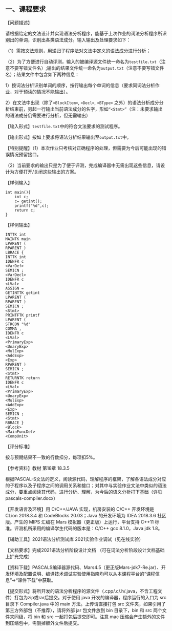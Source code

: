 ## 一、课程要求

【问题描述】

请根据给定的文法设计并实现语法分析程序，能基于上次作业的词法分析程序所识别出的单词，识别出各类语法成分。输入输出及处理要求如下：

（1）需按文法规则，用递归子程序法对文法中定义的语法成分进行分析；

（2）为了方便进行自动评测，输入的被编译源文件统一命名为`testfile.txt`（注意不要写错文件名）;输出的结果文件统一命名为`output.txt`（注意不要写错文件名）；结果文件中包含如下两种信息：

  1）按词法分析识别单词的顺序，按行输出每个单词的信息（要求同词法分析作业，对于预读的情况不能输出）。

  2）在文法中出现（除了`<BlockItem>`, `<Decl>`, `<BType>` 之外）的语法分析成分分析结束前，另起一行输出当前语法成分的名字，形如`“<Stmt>”`（注：未要求输出的语法成分仍需要进行分析，但无需输出）

【输入形式】`testfile.txt`中的符合文法要求的测试程序。

【输出形式】按如上要求将语法分析结果输出至`output.txt`中。

【特别提醒】（1）本次作业只考核对正确程序的处理，但需要为今后可能出现的错误情况预留接口。

​         （2）当前要求的输出只是为了便于评测，完成编译器中无需出现这些信息，请设计为方便打开/关闭这些输出的方案。

【样例输入】

```
int main(){
    int c;
    c= getint();
    printf("%d",c);
    return c;
}
```

【样例输出】

```
INTTK int
MAINTK main
LPARENT (
RPARENT )
LBRACE {
INTTK int
IDENFR c
<VarDef>
SEMICN ;
<VarDecl>
IDENFR c
<LVal>
ASSIGN =
GETINTTK getint
LPARENT (
RPARENT )
SEMICN ;
<Stmt>
PRINTFTK printf
LPARENT (
STRCON "%d"
COMMA ,
IDENFR c
<LVal>
<PrimaryExp>
<UnaryExp>
<MulExp>
<AddExp>
<Exp>
RPARENT )
SEMICN ;
<Stmt>
RETURNTK return
IDENFR c
<LVal>
<PrimaryExp>
<UnaryExp>
<MulExp>
<AddExp>
<Exp>
SEMICN ;
<Stmt>
RBRACE }
<Block>
<MainFuncDef>
<CompUnit>
```

【评分标准】

按与预期结果不一致的行数扣分，每项扣5%。

【参考资料】教材 第18章 18.3.5 

根据PASCAL-S文法的定义，阅读源代码，理解程序的框架，了解各语法成分对应的子程序以及子程序之间的调用关系和接口；对其中与实验作业文法中类似的语法成分，要重点阅读其代码，进行分析、理解，为今后的语义分析打下基础（详见pascals-compiler.docx）

【开发语言及环境】用 C/C++/JAVA 实现，机房安装的 C/C++ 开发环境是 CLion 2018.3.4 和 CodeBlocks 20.03；Java 的开发环境为 IDEA 2018.3.6 社区版。产生的 MIPS 汇编在 Mars 模拟器（更正版）上运行，平台支持 C++11 标准。评测机所采用的编译学生代码的版本是：C/C++ gcc 8.1.0，Java jdk 1.8。

【辅助工具】2021语法分析测试库  2021实验作业调试（见在线实验） 

【文档要求】完成2021语法分析阶段设计文档 （可在词法分析阶段设计文档基础上扩充完成）      

【资料下载】PASCALS编译器源代码、Mars4.5（更正版Mars-jdk7-Re.jar）、开发环境及配置说明、编译技术调试实验使用指南均可以从本课程平台的“课程信息”→“课件下载”中获取。

【提交形式】将所开发的语法分析程序的源文件（.cpp/.c/.h/.java，不含工程文件）打包为zip或rar后提交。对于使用 java 开发的编译器，程序运行的入口为 src 目录下 Compiler.java 中的 main 方法。上传请直接打包 src 文件夹，如果引用了第三方外部包（不推荐），请将外部 jar 包文件放到 bin 目录下，bin 和 src 两个文件夹同级，将 bin 和 src 一起打包后提交即可。注意 mac 压缩会产生额外的文件到压缩包中，需删掉额外文件后提交。
